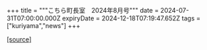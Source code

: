 +++
title = """こちら町長室　2024年8月号"""
date = 2024-07-31T07:00:00.000Z
expiryDate = 2024-12-18T07:19:47.652Z
tags = ["kuriyama","news"]
+++


[[source]](https://www.town.kuriyama.hokkaido.jp/site/mayor/28297.html)
